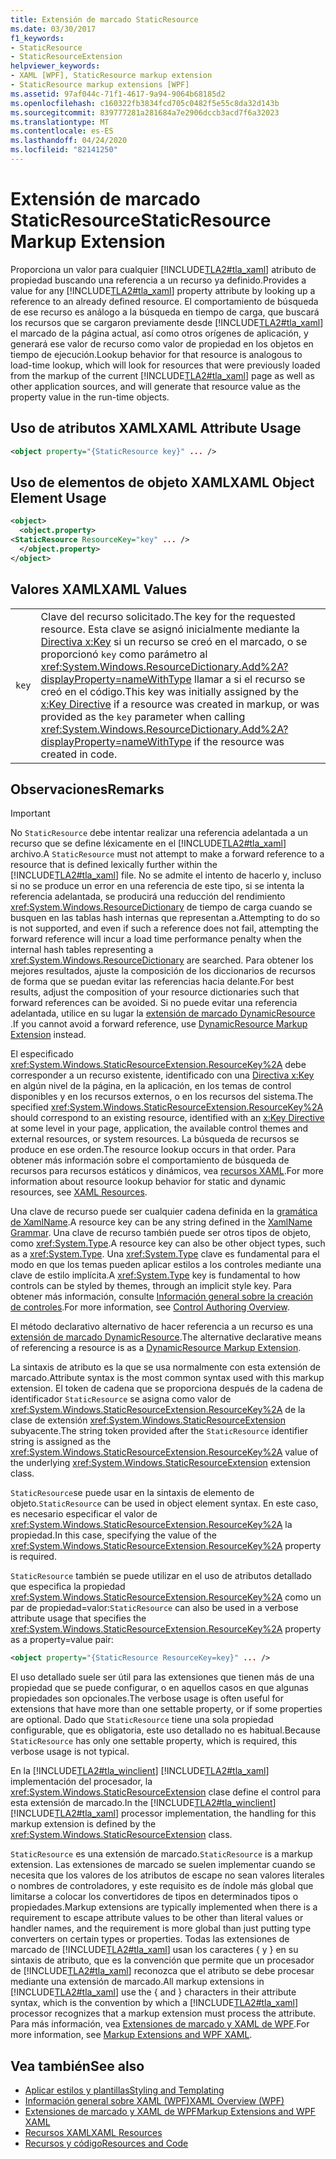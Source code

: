 ```yaml
---
title: Extensión de marcado StaticResource
ms.date: 03/30/2017
f1_keywords:
- StaticResource
- StaticResourceExtension
helpviewer_keywords:
- XAML [WPF], StaticResource markup extension
- StaticResource markup extensions [WPF]
ms.assetid: 97af044c-71f1-4617-9a94-9064b68185d2
ms.openlocfilehash: c160322fb3834fcd705c0482f5e55c8da32d143b
ms.sourcegitcommit: 839777281a281684a7e2906dccb3acd7f6a32023
ms.translationtype: MT
ms.contentlocale: es-ES
ms.lasthandoff: 04/24/2020
ms.locfileid: "82141250"
---
```

# <a name="staticresource-markup-extension"></a><span data-ttu-id="0d247-102">Extensión de marcado StaticResource</span><span class="sxs-lookup"><span data-stu-id="0d247-102">StaticResource Markup Extension</span></span>
<span data-ttu-id="0d247-103">Proporciona un valor para cualquier [!INCLUDE[TLA2#tla_xaml](../../../../includes/tla2sharptla-xaml-md.md)] atributo de propiedad buscando una referencia a un recurso ya definido.</span><span class="sxs-lookup"><span data-stu-id="0d247-103">Provides a value for any [!INCLUDE[TLA2#tla_xaml](../../../../includes/tla2sharptla-xaml-md.md)] property attribute by looking up a reference to an already defined resource.</span></span> <span data-ttu-id="0d247-104">El comportamiento de búsqueda de ese recurso es análogo a la búsqueda en tiempo de carga, que buscará los recursos que se cargaron previamente desde [!INCLUDE[TLA2#tla_xaml](../../../../includes/tla2sharptla-xaml-md.md)] el marcado de la página actual, así como otros orígenes de aplicación, y generará ese valor de recurso como valor de propiedad en los objetos en tiempo de ejecución.</span><span class="sxs-lookup"><span data-stu-id="0d247-104">Lookup behavior for that resource is analogous to load-time lookup, which will look for resources that were previously loaded from the markup of the current [!INCLUDE[TLA2#tla_xaml](../../../../includes/tla2sharptla-xaml-md.md)] page as well as other application sources, and will generate that resource value as the property value in the run-time objects.</span></span>  
  
## <a name="xaml-attribute-usage"></a><span data-ttu-id="0d247-105">Uso de atributos XAML</span><span class="sxs-lookup"><span data-stu-id="0d247-105">XAML Attribute Usage</span></span>  
  
```xml  
<object property="{StaticResource key}" ... />  
```  
  
## <a name="xaml-object-element-usage"></a><span data-ttu-id="0d247-106">Uso de elementos de objeto XAML</span><span class="sxs-lookup"><span data-stu-id="0d247-106">XAML Object Element Usage</span></span>  
  
```xml  
<object>  
  <object.property>  
<StaticResource ResourceKey="key" ... />  
  </object.property>  
</object>  
```  
  
## <a name="xaml-values"></a><span data-ttu-id="0d247-107">Valores XAML</span><span class="sxs-lookup"><span data-stu-id="0d247-107">XAML Values</span></span>  
  
|||  
|-|-|  
|`key`|<span data-ttu-id="0d247-108">Clave del recurso solicitado.</span><span class="sxs-lookup"><span data-stu-id="0d247-108">The key for the requested resource.</span></span> <span data-ttu-id="0d247-109">Esta clave se asignó inicialmente mediante la [Directiva x:Key](../../../desktop-wpf/xaml-services/xkey-directive.md) si un recurso se creó en el marcado, o se proporcionó `key` como parámetro al <xref:System.Windows.ResourceDictionary.Add%2A?displayProperty=nameWithType> llamar a si el recurso se creó en el código.</span><span class="sxs-lookup"><span data-stu-id="0d247-109">This key was initially assigned by the [x:Key Directive](../../../desktop-wpf/xaml-services/xkey-directive.md) if a resource was created in markup, or was provided as the `key` parameter when calling <xref:System.Windows.ResourceDictionary.Add%2A?displayProperty=nameWithType> if the resource was created in code.</span></span>|  
  
## <a name="remarks"></a><span data-ttu-id="0d247-110">Observaciones</span><span class="sxs-lookup"><span data-stu-id="0d247-110">Remarks</span></span>  
  
> [!IMPORTANT]
> <span data-ttu-id="0d247-111">No `StaticResource` debe intentar realizar una referencia adelantada a un recurso que se define léxicamente en el [!INCLUDE[TLA2#tla_xaml](../../../../includes/tla2sharptla-xaml-md.md)] archivo.</span><span class="sxs-lookup"><span data-stu-id="0d247-111">A `StaticResource` must not attempt to make a forward reference to a resource that is defined lexically further within the [!INCLUDE[TLA2#tla_xaml](../../../../includes/tla2sharptla-xaml-md.md)] file.</span></span> <span data-ttu-id="0d247-112">No se admite el intento de hacerlo y, incluso si no se produce un error en una referencia de este tipo, si se intenta la referencia adelantada, se producirá una reducción del rendimiento <xref:System.Windows.ResourceDictionary> de tiempo de carga cuando se busquen en las tablas hash internas que representan a.</span><span class="sxs-lookup"><span data-stu-id="0d247-112">Attempting to do so is not supported, and even if such a reference does not fail, attempting the forward reference will incur a load time performance penalty when the internal hash tables representing a <xref:System.Windows.ResourceDictionary> are searched.</span></span> <span data-ttu-id="0d247-113">Para obtener los mejores resultados, ajuste la composición de los diccionarios de recursos de forma que se puedan evitar las referencias hacia delante.</span><span class="sxs-lookup"><span data-stu-id="0d247-113">For best results, adjust the composition of your resource dictionaries such that forward references can be avoided.</span></span> <span data-ttu-id="0d247-114">Si no puede evitar una referencia adelantada, utilice en su lugar la [extensión de marcado DynamicResource](dynamicresource-markup-extension.md) .</span><span class="sxs-lookup"><span data-stu-id="0d247-114">If you cannot avoid a forward reference, use [DynamicResource Markup Extension](dynamicresource-markup-extension.md) instead.</span></span>  
  
 <span data-ttu-id="0d247-115">El especificado <xref:System.Windows.StaticResourceExtension.ResourceKey%2A> debe corresponder a un recurso existente, identificado con una [Directiva x:Key](../../../desktop-wpf/xaml-services/xkey-directive.md) en algún nivel de la página, en la aplicación, en los temas de control disponibles y en los recursos externos, o en los recursos del sistema.</span><span class="sxs-lookup"><span data-stu-id="0d247-115">The specified <xref:System.Windows.StaticResourceExtension.ResourceKey%2A> should correspond to an existing resource, identified with an [x:Key Directive](../../../desktop-wpf/xaml-services/xkey-directive.md) at some level in your page, application, the available control themes and external resources, or system resources.</span></span> <span data-ttu-id="0d247-116">La búsqueda de recursos se produce en ese orden.</span><span class="sxs-lookup"><span data-stu-id="0d247-116">The resource lookup occurs in that order.</span></span> <span data-ttu-id="0d247-117">Para obtener más información sobre el comportamiento de búsqueda de recursos para recursos estáticos y dinámicos, vea [recursos XAML](../../../desktop-wpf/fundamentals/xaml-resources-define.md).</span><span class="sxs-lookup"><span data-stu-id="0d247-117">For more information about resource lookup behavior for static and dynamic resources, see [XAML Resources](../../../desktop-wpf/fundamentals/xaml-resources-define.md).</span></span>  
  
 <span data-ttu-id="0d247-118">Una clave de recurso puede ser cualquier cadena definida en la [gramática de XamlName](../../../desktop-wpf/xaml-services/xamlname-grammar.md).</span><span class="sxs-lookup"><span data-stu-id="0d247-118">A resource key can be any string defined in the [XamlName Grammar](../../../desktop-wpf/xaml-services/xamlname-grammar.md).</span></span> <span data-ttu-id="0d247-119">Una clave de recurso también puede ser otros tipos de objeto, como <xref:System.Type>.</span><span class="sxs-lookup"><span data-stu-id="0d247-119">A resource key can also be other object types, such as a <xref:System.Type>.</span></span> <span data-ttu-id="0d247-120">Una <xref:System.Type> clave es fundamental para el modo en que los temas pueden aplicar estilos a los controles mediante una clave de estilo implícita.</span><span class="sxs-lookup"><span data-stu-id="0d247-120">A <xref:System.Type> key is fundamental to how controls can be styled by themes, through an implicit style key.</span></span> <span data-ttu-id="0d247-121">Para obtener más información, consulte [Información general sobre la creación de controles](../controls/control-authoring-overview.md).</span><span class="sxs-lookup"><span data-stu-id="0d247-121">For more information, see [Control Authoring Overview](../controls/control-authoring-overview.md).</span></span>  
  
 <span data-ttu-id="0d247-122">El método declarativo alternativo de hacer referencia a un recurso es una [extensión de marcado DynamicResource](dynamicresource-markup-extension.md).</span><span class="sxs-lookup"><span data-stu-id="0d247-122">The alternative declarative means of referencing a resource is as a [DynamicResource Markup Extension](dynamicresource-markup-extension.md).</span></span>  
  
 <span data-ttu-id="0d247-123">La sintaxis de atributo es la que se usa normalmente con esta extensión de marcado.</span><span class="sxs-lookup"><span data-stu-id="0d247-123">Attribute syntax is the most common syntax used with this markup extension.</span></span> <span data-ttu-id="0d247-124">El token de cadena que se proporciona después de la cadena de identificador `StaticResource` se asigna como valor de <xref:System.Windows.StaticResourceExtension.ResourceKey%2A> de la clase de extensión <xref:System.Windows.StaticResourceExtension> subyacente.</span><span class="sxs-lookup"><span data-stu-id="0d247-124">The string token provided after the `StaticResource` identifier string is assigned as the <xref:System.Windows.StaticResourceExtension.ResourceKey%2A> value of the underlying <xref:System.Windows.StaticResourceExtension> extension class.</span></span>  
  
 <span data-ttu-id="0d247-125">`StaticResource`se puede usar en la sintaxis de elemento de objeto.</span><span class="sxs-lookup"><span data-stu-id="0d247-125">`StaticResource` can be used in object element syntax.</span></span> <span data-ttu-id="0d247-126">En este caso, es necesario especificar el valor de <xref:System.Windows.StaticResourceExtension.ResourceKey%2A> la propiedad.</span><span class="sxs-lookup"><span data-stu-id="0d247-126">In this case, specifying the value of the <xref:System.Windows.StaticResourceExtension.ResourceKey%2A> property is required.</span></span>  
  
 <span data-ttu-id="0d247-127">`StaticResource` también se puede utilizar en el uso de atributos detallado que especifica la propiedad <xref:System.Windows.StaticResourceExtension.ResourceKey%2A> como un par de propiedad=valor:</span><span class="sxs-lookup"><span data-stu-id="0d247-127">`StaticResource` can also be used in a verbose attribute usage that specifies the <xref:System.Windows.StaticResourceExtension.ResourceKey%2A> property as a property=value pair:</span></span>  
  
```xml  
<object property="{StaticResource ResourceKey=key}" ... />  
```  
  
 <span data-ttu-id="0d247-128">El uso detallado suele ser útil para las extensiones que tienen más de una propiedad que se puede configurar, o en aquellos casos en que algunas propiedades son opcionales.</span><span class="sxs-lookup"><span data-stu-id="0d247-128">The verbose usage is often useful for extensions that have more than one settable property, or if some properties are optional.</span></span> <span data-ttu-id="0d247-129">Dado que `StaticResource` tiene una sola propiedad configurable, que es obligatoria, este uso detallado no es habitual.</span><span class="sxs-lookup"><span data-stu-id="0d247-129">Because `StaticResource` has only one settable property, which is required, this verbose usage is not typical.</span></span>  
  
 <span data-ttu-id="0d247-130">En la [!INCLUDE[TLA2#tla_winclient](../../../../includes/tla2sharptla-winclient-md.md)] [!INCLUDE[TLA2#tla_xaml](../../../../includes/tla2sharptla-xaml-md.md)] implementación del procesador, la <xref:System.Windows.StaticResourceExtension> clase define el control para esta extensión de marcado.</span><span class="sxs-lookup"><span data-stu-id="0d247-130">In the [!INCLUDE[TLA2#tla_winclient](../../../../includes/tla2sharptla-winclient-md.md)] [!INCLUDE[TLA2#tla_xaml](../../../../includes/tla2sharptla-xaml-md.md)] processor implementation, the handling for this markup extension is defined by the <xref:System.Windows.StaticResourceExtension> class.</span></span>  
  
 <span data-ttu-id="0d247-131">`StaticResource` es una extensión de marcado.</span><span class="sxs-lookup"><span data-stu-id="0d247-131">`StaticResource` is a markup extension.</span></span> <span data-ttu-id="0d247-132">Las extensiones de marcado se suelen implementar cuando se necesita que los valores de los atributos de escape no sean valores literales o nombres de controladores, y este requisito es de índole más global que limitarse a colocar los convertidores de tipos en determinados tipos o propiedades.</span><span class="sxs-lookup"><span data-stu-id="0d247-132">Markup extensions are typically implemented when there is a requirement to escape attribute values to be other than literal values or handler names, and the requirement is more global than just putting type converters on certain types or properties.</span></span> <span data-ttu-id="0d247-133">Todas las extensiones de marcado de [!INCLUDE[TLA2#tla_xaml](../../../../includes/tla2sharptla-xaml-md.md)] usan los caracteres { y } en su sintaxis de atributo, que es la convención que permite que un procesador de [!INCLUDE[TLA2#tla_xaml](../../../../includes/tla2sharptla-xaml-md.md)] reconozca que el atributo se debe procesar mediante una extensión de marcado.</span><span class="sxs-lookup"><span data-stu-id="0d247-133">All markup extensions in [!INCLUDE[TLA2#tla_xaml](../../../../includes/tla2sharptla-xaml-md.md)] use the { and } characters in their attribute syntax, which is the convention by which a [!INCLUDE[TLA2#tla_xaml](../../../../includes/tla2sharptla-xaml-md.md)] processor recognizes that a markup extension must process the attribute.</span></span> <span data-ttu-id="0d247-134">Para más información, vea [Extensiones de marcado y XAML de WPF](markup-extensions-and-wpf-xaml.md).</span><span class="sxs-lookup"><span data-stu-id="0d247-134">For more information, see [Markup Extensions and WPF XAML](markup-extensions-and-wpf-xaml.md).</span></span>  
  
## <a name="see-also"></a><span data-ttu-id="0d247-135">Vea también</span><span class="sxs-lookup"><span data-stu-id="0d247-135">See also</span></span>

- [<span data-ttu-id="0d247-136">Aplicar estilos y plantillas</span><span class="sxs-lookup"><span data-stu-id="0d247-136">Styling and Templating</span></span>](../../../desktop-wpf/fundamentals/styles-templates-overview.md)
- [<span data-ttu-id="0d247-137">Información general sobre XAML (WPF)</span><span class="sxs-lookup"><span data-stu-id="0d247-137">XAML Overview (WPF)</span></span>](../../../desktop-wpf/fundamentals/xaml.md)
- [<span data-ttu-id="0d247-138">Extensiones de marcado y XAML de WPF</span><span class="sxs-lookup"><span data-stu-id="0d247-138">Markup Extensions and WPF XAML</span></span>](markup-extensions-and-wpf-xaml.md)
- [<span data-ttu-id="0d247-139">Recursos XAML</span><span class="sxs-lookup"><span data-stu-id="0d247-139">XAML Resources</span></span>](../../../desktop-wpf/fundamentals/xaml-resources-define.md)
- [<span data-ttu-id="0d247-140">Recursos y código</span><span class="sxs-lookup"><span data-stu-id="0d247-140">Resources and Code</span></span>](resources-and-code.md)

